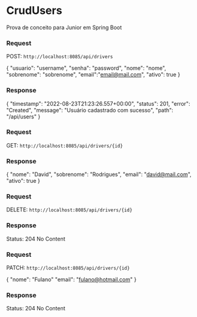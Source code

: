 # CrudUsers
Prova de conceito para Junior em Spring Boot

### Request

POST: `http://localhost:8085/api/drivers`

{
    "usuario": "username",
    "senha": "password",
    "nome": "nome",
    "sobrenome": "sobrenome",
    "email":"email@mail.com",
    "ativo": true
}

### Response

{
    "timestamp": "2022-08-23T21:23:26.557+00:00",
    "status": 201,
    "error": "Created",
    "message": "Usuário cadastrado com sucesso",
    "path": "/api/users"
}

### Request

GET: `http://localhost:8085/api/drivers/{id}`

### Response

{
    "nome": "David",
    "sobrenome": "Rodrigues",
    "email": "david@mail.com",
    "ativo": true
}

### Request

DELETE: `http://localhost:8085/api/drivers/{id}`

### Response

Status: 204 No Content

### Request

PATCH: `http://localhost:8085/api/drivers/{id}`

{
  "nome": "Fulano"
  "email": "fulano@hotmail.com"
}

### Response

Status: 204 No Content



